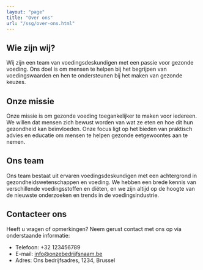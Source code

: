 ```yaml
---
layout: "page"
title: "Over ons"
url: "/ssg/over-ons.html"
---
```


## Wie zijn wij?

Wij zijn een team van voedingsdeskundigen met een passie voor gezonde voeding. Ons doel is om mensen te helpen bij het begrijpen van voedingswaarden en hen te ondersteunen bij het maken van gezonde keuzes.

## Onze missie

Onze missie is om gezonde voeding toegankelijker te maken voor iedereen. We willen dat mensen zich bewust worden van wat ze eten en hoe dit hun gezondheid kan beïnvloeden. Onze focus ligt op het bieden van praktisch advies en educatie om mensen te helpen gezonde eetgewoontes aan te nemen.

## Ons team

Ons team bestaat uit ervaren voedingsdeskundigen met een achtergrond in gezondheidswetenschappen en voeding. We hebben een brede kennis van verschillende voedingsstoffen en diëten, en we zijn altijd op de hoogte van de nieuwste onderzoeken en trends in de voedingsindustrie.

## Contacteer ons

Heeft u vragen of opmerkingen? Neem gerust contact met ons op via onderstaande informatie:

- Telefoon: +32 123456789
- E-mail: info@onzebedrijfsnaam.be
- Adres: Ons bedrijfsadres, 1234, Brussel